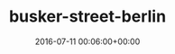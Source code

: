 ---
title:		"busker-street-berlin"
type:		"upload"
description:		"TBC"
date:		"2016-07-11 00:06:00+00:00"
album:		"city"
filename:		"busker-street-berlin.md"
series:		""
cl_public_id:		"city/busker-street-berlin"
cl_version:		1497000217
format:		"tiff"
bytes:		2483788
width:		810
height:		1440
exposure_mode:		"Auto"
program:		"Aperture-priority AE"
aperture:		"2.8"
focal_length:		"16.0 mm"
iso:		"800"
shutter_speed:		"1/20"
metering:		"Multi-segment"
flash:		"Off, Did not fire"
white_balance:		"Custom"
colour_temp:		"3450"
has_crop:		"true"
orientation:		"Horizontal (normal)"
camera_model:		"NIKON D800"
lens_info:		"16mm f/2.8"
artist:		"No artist info"
x_resolution:		"300"
y_resolution:		"300"
---